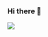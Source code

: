 ### Hi there 👋

<a href="https://github.com/lukegreaves5">
  <img align="center" src="https://github-readme-stats.anuraghazra1.vercel.app/api/top-langs/?username=lukegreaves5&layout=default&card_width=1000&&theme=tokyonight" />
</a>
